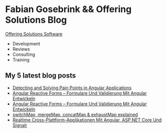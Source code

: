 # Fabian Gosebrink && Offering Solutions Blog

[Offering Solutions Software](https://offering.solutions)

- Development
- Reviews
- Consulting
- Training

## My 5 latest blog posts

<!-- BLOG-POST-LIST:START -->
- [Detecting and Solving Pain Points in Angular Applications](https://offering.solutions/talks/detecting-and-solving-pain-points-in-angular-applications-1/)
- [Angular Reactive Forms – Formulare Und Validierung Mit Angular Entwickeln](https://offering.solutions/talks/angular-reactive-forms-formulare-und-validierung-mit-angular-entwickeln-1/)
- [Angular Reactive Forms – Formulare Und Validierung Mit Angular Entwickeln](https://offering.solutions/talks/angular-reactive-forms-formulare-und-validierung-mit-angular-entwickeln-2/)
- [switchMap, mergeMap, concatMap & exhaustMap explained](https://offering.solutions/blog/articles/2021/03/08/switchmap-mergemap-concatmap-exhaustmap-explained/)
- [Realtime Cross-Plattform-Applikationen Mit Angular, ASP.NET Core Und Signalr](https://offering.solutions/talks/realtime-cross-plattform-applikationen-mit-angular-asp-net-core-und-signalr-2/)
<!-- BLOG-POST-LIST:END -->
